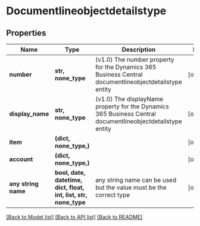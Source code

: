 # Documentlineobjectdetailstype


## Properties
Name | Type | Description | Notes
------------ | ------------- | ------------- | -------------
**number** | **str, none_type** | (v1.0) The number property for the Dynamics 365 Business Central documentlineobjectdetailstype entity | [optional] 
**display_name** | **str, none_type** | (v1.0) The displayName property for the Dynamics 365 Business Central documentlineobjectdetailstype entity | [optional] 
**item** | **(dict, none_type,)** |  | [optional] 
**account** | **(dict, none_type,)** |  | [optional] 
**any string name** | **bool, date, datetime, dict, float, int, list, str, none_type** | any string name can be used but the value must be the correct type | [optional]

[[Back to Model list]](../README.md#documentation-for-models) [[Back to API list]](../README.md#documentation-for-api-endpoints) [[Back to README]](../README.md)


